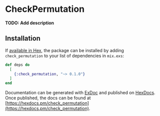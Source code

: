 # CheckPermutation

**TODO: Add description**

## Installation

If [available in Hex](https://hex.pm/docs/publish), the package can be installed
by adding `check_permutation` to your list of dependencies in `mix.exs`:

```elixir
def deps do
  [
    {:check_permutation, "~> 0.1.0"}
  ]
end
```

Documentation can be generated with [ExDoc](https://github.com/elixir-lang/ex_doc)
and published on [HexDocs](https://hexdocs.pm). Once published, the docs can
be found at [https://hexdocs.pm/check_permutation](https://hexdocs.pm/check_permutation).

